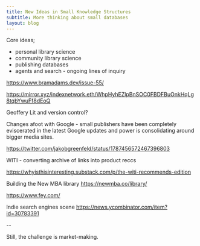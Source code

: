 ```yaml
---
title: New Ideas in Small Knowledge Structures
subtitle: More thinking about small databases
layout: blog
---
```


Core ideas;
- personal library science
- community library science
- publishing databases
- agents and search - ongoing lines of inquiry

https://www.bramadams.dev/issue-55/


https://mirror.xyz/indexnetwork.eth/WhpHyhEZlpBnSOC0FBDFBuOnkHqLg8tqbYwuFf8dEoQ

Geoffery Lit and version control?

Changes afoot with Google - small publishers have been completely eviscerated in the latest Google updates and power is consolidating around bigger media sites.

https://twitter.com/jakobgreenfeld/status/1787456572467396803

WITI - converting archive of links into product reccs

https://whyisthisinteresting.substack.com/p/the-witi-recommends-edition

Building the New MBA library 
https://newmba.co/library/

https://www.fey.com/

Indie search engines scene
https://news.ycombinator.com/item?id=30783391

--

Still, the challenge is market-making. 